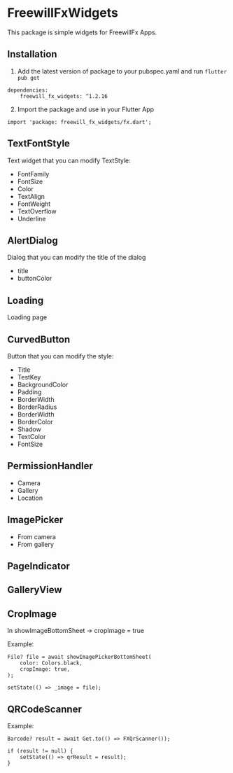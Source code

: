 # FreewillFxWidgets

This package is simple widgets for FreewillFx Apps.

## Installation

1. Add the latest version of package to your pubspec.yaml and run `flutter pub get`

```
dependencies:
    freewill_fx_widgets: ^1.2.16
```

2. Import the package and use in your Flutter App

```
import 'package: freewill_fx_widgets/fx.dart';
```

## TextFontStyle

Text widget that you can modify TextStyle:

- FontFamily
- FontSize
- Color
- TextAlign
- FontWeight
- TextOverflow
- Underline

## AlertDialog

Dialog that you can modify the title of the dialog

- title
- buttonColor

## Loading

Loading page

## CurvedButton

Button that you can modify the style:

- Title
- TestKey
- BackgroundColor
- Padding
- BorderWidth
- BorderRadius
- BorderWidth
- BorderColor
- Shadow
- TextColor
- FontSize

## PermissionHandler

- Camera
- Gallery
- Location

## ImagePicker

- From camera
- From gallery

## PageIndicator

## GalleryView

## CropImage

In showImageBottomSheet -> cropImage = true

Example:

```
File? file = await showImagePickerBottomSheet(
    color: Colors.black,
    cropImage: true,
);

setState(() => _image = file);
```

## QRCodeScanner

Example:

```
Barcode? result = await Get.to(() => FXQrScanner());

if (result != null) {
    setState(() => qrResult = result);
}
```
